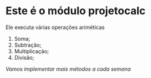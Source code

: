 # Este é o módulo projetocalc
Ele executa várias operações ariméticas

1. Soma;
2. Subtração;
3. Multiplicação;
4. Divisão;

_Vamos implementar mais métodos a cada semana_